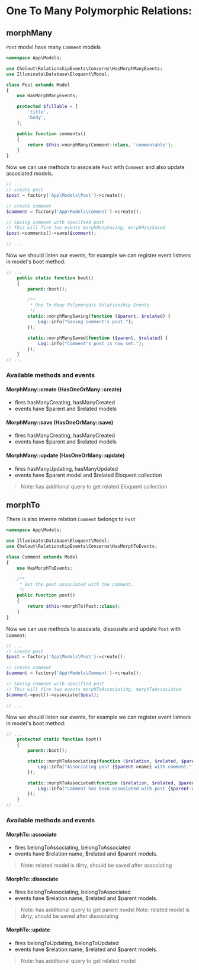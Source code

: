 # One To Many Polymorphic Relations:

## morphMany

```Post``` model have many ```Comment``` models

```php
namespace App\Models;

use Chelout\RelationshipEvents\Concerns\HasMorphManyEvents;
use Illuminate\Database\Eloquent\Model;

class Post extends Model
{
    use HasMorphManyEvents;

    protected $fillable = [
        'title',
        'body',
    ];

    public function comments()
    {
        return $this->morphMany(Comment::class, 'commentable');
    }
}
```

Now we can use methods to assosiate ```Post``` with ```Comment``` and also update assosiated models.

```php
// ...
// create post
$post = factory('App\Models\Post')->create();

// create comment
$comment = factory('App\Models\Comment')->create();

// Saving comment with specified post
// This will fire two events morphManySaving, morphManySaved
$post->comments()->save($comment);

// ...
```

Now we should listen our events, for example we can register event listners in model's boot method:
```php
// ...
    public static function boot()
    {
        parent::boot();

        /**
         * One To Many Polymorphic Relationship Events
         */
        static::morphManySaving(function ($parent, $related) {
            Log::info("Saving comment's post.");
        });

        static::morphManySaved(function ($parent, $related) {
            Log::info("Comment's post is now set.");
        });
    }
// ...
```

### Available methods and events

#### MorphMany::create (HasOneOrMany::create)
- fires hasManyCreating, hasManyCreated
- events have $parent and $related models
#### MorphMany::save (HasOneOrMany::save)
- fires hasManyCreating, hasManyCreated
- events have $parent and $related models
#### MorphMany::update (HasOneOrMany::update)
- fires hasManyUpdating, hasManyUpdated
- events have $parent model and $related Eloquent collection
> Note: has additional query to get related Eloquent collection

## morphTo

There is also inverse relation ```Comment``` belongs to ```Post```

```php
namespace App\Models;

use Illuminate\Database\Eloquent\Model;
use Chelout\RelationshipEvents\Concerns\HasMorphToEvents;

class Comment extends Model
{
    use HasMorphToEvents;

    /**
     * Get the post associated with the comment.
     */
    public function post()
    {
        return $this->morphTo(Post::class);
    }
}
```

Now we can use methods to assosiate, dissosiate and update ```Post``` with ```Comment```:

```php
// ...
// create post
$post = factory('App\Models\Post')->create();

// create comment
$comment = factory('App\Models\Comment')->create();

// Saving comment with specified post
// This will fire two events morphToAssociating, morphToAssociated
$comment->post()->associate($post);

// ...
```

Now we should listen our events, for example we can register event listners in model's boot method:
```php
// ...
    protected static function boot()
    {
        parent::boot();

        static::morphToAssociating(function ($relation, $related, $parent) {
            Log::info("Associating post {$parent->name} with comment.");
        });

        static::morphToAssociated(function ($relation, $related, $parent) {
            Log::info("Comment has been assosiated with post {$parent->name}.");
        });
    }
// ...
```

### Available methods and events

#### MorphTo::associate
- fires belongToAssociating, belongToAssociated
- events have $relation name, $related and $parent models. 
> Note: related model is dirty, should be saved after associating
#### MorphTo::dissociate
- fires belongToAssociating, belongToAssociated
- events have $relation name, $related and $parent models. 
> Note: has additional query to get parent model
> Note: related model is dirty, should be saved after dissociating
#### MorphTo::update
- fires belongToUpdating, belongToUpdated
- events have $relation name, $related and $parent models. 
> Note: has additional query to get related model
